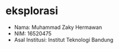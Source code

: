 # eksplorasi

- Nama: Muhammad Zaky Hermawan
- NIM: 16520475
- Asal Institusi: Institut Teknologi Bandung


